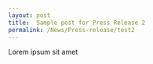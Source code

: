 ```yaml
---
layout: post
title:  Sample post for Press Release 2
permalink: /News/Press-release/test2
---
```

Lorem ipsum sit amet
